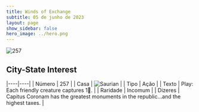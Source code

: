 ```yaml
---
title: Winds of Exchange
subtitle: 05 de junho de 2023
layout: page
show_sidebar: false
hero_image: ../hero.png
---
```


![257](https://mastervault-storage-prod.s3.amazonaws.com/media/card_front/en/600_257_3b2a8213bc19_en.png)


## City-State Interest

|----|----|
| Número | 257 |
| Casa | ![Saurian](https://archonarcana.com/images/thumb/9/9e/Saurian_P.png/22px-Saurian_P.png "Sauro") |
| Tipo | Ação |
| Texto | Play: Each friendly creature captures 1.  |
| Raridade | Incomum |
| Dizeres | Capitus Coronam has the greatest monuments in the republic…and the highest taxes. |
